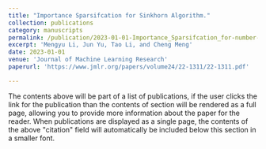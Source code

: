 ```yaml
---
title: "Importance Sparsifcation for Sinkhorn Algorithm."
collection: publications
category: manuscripts
permalink: /publication/2023-01-01-Importance_Sparsifcation_for-number-5
excerpt: 'Mengyu Li, Jun Yu, Tao Li, and Cheng Meng'
date: 2023-01-01
venue: 'Journal of Machine Learning Research'
paperurl: 'https://www.jmlr.org/papers/volume24/22-1311/22-1311.pdf'

---
```


The contents above will be part of a list of publications, if the user clicks the link for the publication than the contents of section will be rendered as a full page, allowing you to provide more information about the paper for the reader. When publications are displayed as a single page, the contents of the above "citation" field will automatically be included below this section in a smaller font.